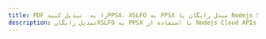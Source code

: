 ---title: PDF را به  تبدیل کنیدPPSX، XSLFO به PPSX مبدل رایگان یا Nodejs SDKdescription: تبدیل رایگانXSLFO به PPSX با استفاده از Nodejs Cloud APIs & SDK همچنین اسناد PDF را در Cloud ایجاد، ویرایش و رندر کنید.---